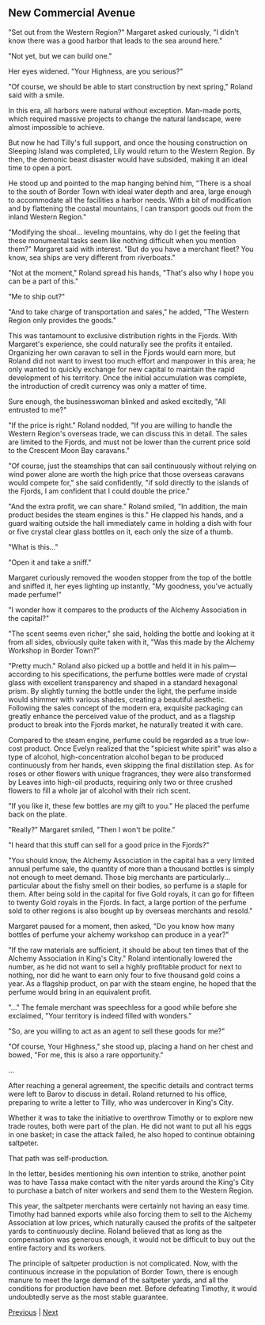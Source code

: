 ## New Commercial Avenue
"Set out from the Western Region?" Margaret asked curiously, "I didn't know there was a good harbor that leads to the sea around here."

"Not yet, but we can build one."

Her eyes widened. "Your Highness, are you serious?"

"Of course, we should be able to start construction by next spring," Roland said with a smile.

In this era, all harbors were natural without exception. Man-made ports, which required massive projects to change the natural landscape, were almost impossible to achieve.

But now he had Tilly's full support, and once the housing construction on Sleeping Island was completed, Lily would return to the Western Region. By then, the demonic beast disaster would have subsided, making it an ideal time to open a port.

He stood up and pointed to the map hanging behind him, "There is a shoal to the south of Border Town with ideal water depth and area, large enough to accommodate all the facilities a harbor needs. With a bit of modification and by flattening the coastal mountains, I can transport goods out from the inland Western Region."

"Modifying the shoal... leveling mountains, why do I get the feeling that these monumental tasks seem like nothing difficult when you mention them?" Margaret said with interest. "But do you have a merchant fleet? You know, sea ships are very different from riverboats."

"Not at the moment," Roland spread his hands, "That's also why I hope you can be a part of this."



"Me to ship out?" 

"And to take charge of transportation and sales," he added, "The Western Region only provides the goods." 

This was tantamount to exclusive distribution rights in the Fjords. With Margaret's experience, she could naturally see the profits it entailed. Organizing her own caravan to sell in the Fjords would earn more, but Roland did not want to invest too much effort and manpower in this area; he only wanted to quickly exchange for new capital to maintain the rapid development of his territory. Once the initial accumulation was complete, the introduction of credit currency was only a matter of time. 

Sure enough, the businesswoman blinked and asked excitedly, "All entrusted to me?" 

"If the price is right." Roland nodded, "If you are willing to handle the Western Region's overseas trade, we can discuss this in detail. The sales are limited to the Fjords, and must not be lower than the current price sold to the Crescent Moon Bay caravans." 

"Of course, just the steamships that can sail continuously without relying on wind power alone are worth the high price that those overseas caravans would compete for," she said confidently, "if sold directly to the islands of the Fjords, I am confident that I could double the price." 

"And the extra profit, we can share." Roland smiled, "In addition, the main product besides the steam engines is this." He clapped his hands, and a guard waiting outside the hall immediately came in holding a dish with four or five crystal clear glass bottles on it, each only the size of a thumb. 

"What is this…" 

"Open it and take a sniff."



Margaret curiously removed the wooden stopper from the top of the bottle and sniffed it, her eyes lighting up instantly, "My goodness, you've actually made perfume!"

"I wonder how it compares to the products of the Alchemy Association in the capital?"

"The scent seems even richer," she said, holding the bottle and looking at it from all sides, obviously quite taken with it, "Was this made by the Alchemy Workshop in Border Town?"

"Pretty much." Roland also picked up a bottle and held it in his palm—according to his specifications, the perfume bottles were made of crystal glass with excellent transparency and shaped in a standard hexagonal prism. By slightly turning the bottle under the light, the perfume inside would shimmer with various shades, creating a beautiful aesthetic. Following the sales concept of the modern era, exquisite packaging can greatly enhance the perceived value of the product, and as a flagship product to break into the Fjords market, he naturally treated it with care.

Compared to the steam engine, perfume could be regarded as a true low-cost product. Once Evelyn realized that the "spiciest white spirit" was also a type of alcohol, high-concentration alcohol began to be produced continuously from her hands, even skipping the final distillation step. As for roses or other flowers with unique fragrances, they were also transformed by Leaves into high-oil products, requiring only two or three crushed flowers to fill a whole jar of alcohol with their rich scent.

"If you like it, these few bottles are my gift to you." He placed the perfume back on the plate.

"Really?" Margaret smiled, "Then I won't be polite."

"I heard that this stuff can sell for a good price in the Fjords?"

"You should know, the Alchemy Association in the capital has a very limited annual perfume sale, the quantity of more than a thousand bottles is simply not enough to meet demand. Those big merchants are particularly... particular about the fishy smell on their bodies, so perfume is a staple for them. After being sold in the capital for five Gold royals, it can go for fifteen to twenty Gold royals in the Fjords. In fact, a large portion of the perfume sold to other regions is also bought up by overseas merchants and resold."



Margaret paused for a moment, then asked, "Do you know how many bottles of perfume your alchemy workshop can produce in a year?"

"If the raw materials are sufficient, it should be about ten times that of the Alchemy Association in King's City." Roland intentionally lowered the number, as he did not want to sell a highly profitable product for next to nothing, nor did he want to earn only four to five thousand gold coins a year. As a flagship product, on par with the steam engine, he hoped that the perfume would bring in an equivalent profit.

"..." The female merchant was speechless for a good while before she exclaimed, "Your territory is indeed filled with wonders."

"So, are you willing to act as an agent to sell these goods for me?"

"Of course, Your Highness," she stood up, placing a hand on her chest and bowed, "For me, this is also a rare opportunity."

...

After reaching a general agreement, the specific details and contract terms were left to Barov to discuss in detail. Roland returned to his office, preparing to write a letter to Tilly, who was undercover in King's City.

Whether it was to take the initiative to overthrow Timothy or to explore new trade routes, both were part of the plan. He did not want to put all his eggs in one basket; in case the attack failed, he also hoped to continue obtaining saltpeter.

That path was self-production.



In the letter, besides mentioning his own intention to strike, another point was to have Tassa make contact with the niter yards around the King's City to purchase a batch of niter workers and send them to the Western Region.



This year, the saltpeter merchants were certainly not having an easy time. Timothy had banned exports while also forcing them to sell to the Alchemy Association at low prices, which naturally caused the profits of the saltpeter yards to continuously decline. Roland believed that as long as the compensation was generous enough, it would not be difficult to buy out the entire factory and its workers.



The principle of saltpeter production is not complicated. Now, with the continuous increase in the population of Border Town, there is enough manure to meet the large demand of the saltpeter yards, and all the conditions for production have been met. Before defeating Timothy, it would undoubtedly serve as the most stable guarantee.





[Previous](CH0362.md) | [Next](CH0364.md)
